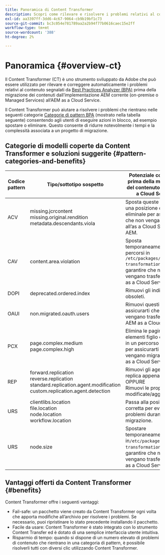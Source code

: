 ```yaml
---
title: Panoramica di Content Transformer
description: Scopri come rilevare e risolvere i problemi relativi al contenuto segnalati da BPA utilizzando Content Transformer.
exl-id: aa3397ff-3dd6-4c67-9064-cb9b19bf1c73
source-git-commit: bc3c054e781789aa2a2b94f77b0616caec15e2ff
workflow-type: tm+mt
source-wordcount: '388'
ht-degree: 2%

---
```


# Panoramica {#overview-ct}

Il Content Transformer (CT) è uno strumento sviluppato da Adobe che può essere utilizzato per rilevare e correggere automaticamente i problemi relativi al contenuto segnalati da [Best Practices Analyzer (BPA)](/help/journey-migration/best-practices-analyzer/overview-best-practices-analyzer.md) prima della migrazione dei contenuti dall’implementazione AEM corrente (on-premise o Managed Services) all’AEM as a Cloud Service.

Il Content Transformer può aiutare a risolvere i problemi che rientrano nelle seguenti categorie [Categorie di pattern BPA](https://experienceleague.adobe.com/docs/experience-manager-pattern-detection/table-of-contents/aso.html) (mostrato nella tabella seguente) consentendo agli utenti di eseguire azioni in blocco, ad esempio spostare o eliminare. Questo consente di ridurre notevolmente i tempi e la complessità associata a un progetto di migrazione.

## Categorie di modelli coperte da Content Transformer e soluzioni suggerite {#pattern-categories-and-benefits}

| Codice pattern | Tipo/sottotipo sospetto | Potenziale correzione prima della migrazione del contenuto a AEM as a Cloud Service |
|--------------|--------------------------------------------------------------------------------------------------------------------|------------------------------------------------------------------------------------------------------------------------------------|
| ACV | missing.jcrcontent <br> missing.original.rendition <br> metadata.descendants.viola | Sposta queste risorse in una posizione diversa o eliminale per assicurarti che non vengano migrate all’as a Cloud Service AEM. |
| CAV | content.area.violation | Sposta temporaneamente i percorsi in `/etc/packages/content-transformation/paths` per garantire che non vengano trasferiti a AEM as a Cloud Service. |
| DOPI | deprecated.ordered.index | Rimuovi gli indici obsoleti. |
| OAUI | non.migrated.oauth.users | Rimuovi questi utenti per assicurarti che non vengano trasferiti ad AEM as a Cloud Service. |
| PCX | page.complex.medium <br> page.complex.high | Elimina le pagine o gli elementi figlio o spostali in un percorso diverso per assicurarti che non vengano migrati all’AEM as a Cloud Service. |
| REP | forward.replication <br> reverse.replication <br> standard.replication.agent.modification <br> custom.replication.agent.detection | Rimuovi gli agenti di replica appena creati. <br> OPPURE <br> Rimuovi le proprietà modificate/aggiunte. |
| URS | clientlibs.location <br> file.location <br> node.location <br> workflow.location | Passa alla posizione corretta per evitare problemi durante la migrazione. |
| URS | node.size | Spostare temporaneamente i nodi in`/etc/packages/content-transformation/paths` per garantire che non vengano trasferiti a AEM as a Cloud Service. |

## Vantaggi offerti da Content Transformer {#benefits}

Content Transformer offre i seguenti vantaggi:

* Fail-safe: un pacchetto viene creato da Content Transformer ogni volta che apporta modifiche all’archivio per risolvere i problemi. Se necessario, puoi ripristinare lo stato precedente installando il pacchetto.
* Facile da usare: Content Transformer è stato integrato con lo strumento Content Transfer ed è dotato di una semplice interfaccia utente intuitiva.
* Risparmio di tempo: quando si dispone di un numero elevato di problemi di contenuto che rientrano in una categoria di pattern, è possibile risolverli tutti con diversi clic utilizzando Content Transformer.
